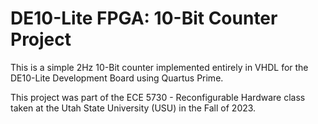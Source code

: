 # DE10-Lite FPGA: 10-Bit Counter Project

This is a simple 2Hz 10-Bit counter implemented entirely in VHDL for the DE10-Lite Development Board using Quartus Prime.

This project was part of the ECE 5730 - Reconfigurable Hardware class taken at the Utah State University (USU) in the Fall of 2023.